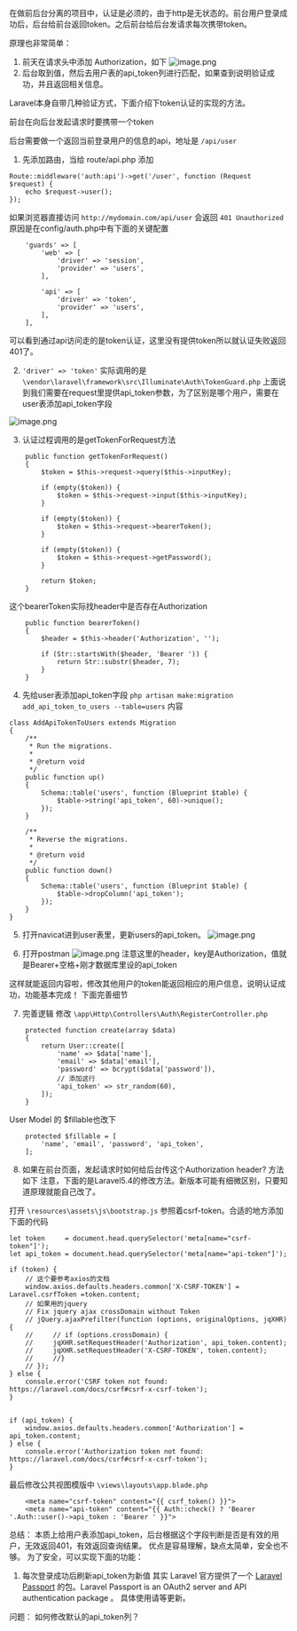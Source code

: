 在做前后台分离的项目中，认证是必须的，由于http是无状态的。前台用户登录成功后，后台给前台返回token。之后前台给后台发请求每次携带token。

 原理也非常简单：
1. 前天在请求头中添加 Authorization，如下
![image.png](https://hexo-blog.pek3b.qingstor.com/upload_images/71414-ea6a4988a773de40.png?imageMogr2/auto-orient/strip%7CimageView2/2/w/1240)
2. 后台取到值，然后去用户表的api_token列进行匹配，如果查到说明验证成功，并且返回相关信息。

Laravel本身自带几种验证方式，下面介绍下token认证的实现的方法。

前台在向后台发起请求时要携带一个token

后台需要做一个返回当前登录用户的信息的api，地址是 `/api/user`

1. 先添加路由，当给 route/api.php 添加 
```
Route::middleware('auth:api')->get('/user', function (Request $request) {
	echo $request->user();
});
```
如果浏览器直接访问 `http://mydomain.com/api/user` 会返回 `401 Unauthorized`
原因是在config/auth.php中有下面的关键配置
```
    'guards' => [
        'web' => [
            'driver' => 'session',
            'provider' => 'users',
        ],

        'api' => [
            'driver' => 'token',
            'provider' => 'users',
        ],
    ],
```
可以看到通过api访问走的是token认证，这里没有提供token所以就认证失败返回401了。

2.  `'driver' => 'token'` 实际调用的是`\vendor\laravel\framework\src\Illuminate\Auth\TokenGuard.php`
上面说到我们需要在request里提供api_token参数，为了区别是哪个用户，需要在user表添加api_token字段

  ![image.png](https://hexo-blog.pek3b.qingstor.com/upload_images/71414-613f209f9c859b58.png?imageMogr2/auto-orient/strip%7CimageView2/2/w/1240)

3. 认证过程调用的是getTokenForRequest方法
```
    public function getTokenForRequest()
    {
        $token = $this->request->query($this->inputKey);

        if (empty($token)) {
            $token = $this->request->input($this->inputKey);
        }

        if (empty($token)) {
            $token = $this->request->bearerToken();
        }

        if (empty($token)) {
            $token = $this->request->getPassword();
        }

        return $token;
    }
```
这个bearerToken实际找header中是否存在Authorization
```
    public function bearerToken()
    {
        $header = $this->header('Authorization', '');

        if (Str::startsWith($header, 'Bearer ')) {
            return Str::substr($header, 7);
        }
    }
```

4. 先给user表添加api_token字段
`php artisan make:migration add_api_token_to_users --table=users`
内容
```
class AddApiTokenToUsers extends Migration
{
    /**
     * Run the migrations.
     *
     * @return void
     */
    public function up()
    {
        Schema::table('users', function (Blueprint $table) {
	        $table->string('api_token', 60)->unique();
        });
    }

    /**
     * Reverse the migrations.
     *
     * @return void
     */
    public function down()
    {
        Schema::table('users', function (Blueprint $table) {
            $table->dropColumn('api_token');
        });
    }
}
```

5. 打开navicat进到user表里，更新users的api_token。
![image.png](https://hexo-blog.pek3b.qingstor.com/upload_images/71414-9c4143b8d15b29e1.png?imageMogr2/auto-orient/strip%7CimageView2/2/w/1240)

6. 打开postman
![image.png](https://hexo-blog.pek3b.qingstor.com/upload_images/71414-1ae37e4bab785fcc.png?imageMogr2/auto-orient/strip%7CimageView2/2/w/1240)
注意这里的header，key是Authorization，值就是Bearer+空格+刚才数据库里设的api_token

这样就能返回内容啦，修改其他用户的token能返回相应的用户信息，说明认证成功，功能基本完成！
下面完善细节

7. 完善逻辑
修改 `\app\Http\Controllers\Auth\RegisterController.php`
```
    protected function create(array $data)
    {
        return User::create([
            'name' => $data['name'],
            'email' => $data['email'],
            'password' => bcrypt($data['password']),
            // 添加这行
	        'api_token' => str_random(60),
        ]);
    }
```
User Model 的 $fillable也改下
```
    protected $fillable = [
        'name', 'email', 'password', 'api_token',
    ];
```

8. 如果在前台页面，发起请求时如何给后台传这个Authorization header? 方法如下
注意，下面的是Laravel5.4的修改方法。新版本可能有细微区别，只要知道原理就能自己改了。

打开 `\resources\assets\js\bootstrap.js` 参照着csrf-token。合适的地方添加下面的代码
```
let token     = document.head.querySelector('meta[name="csrf-token"]');
let api_token = document.head.querySelector('meta[name="api-token"]');

if (token) {
    // 这个要参考axios的文档
    window.axios.defaults.headers.common['X-CSRF-TOKEN'] = Laravel.csrfToken =token.content;
    // 如果用的jquery
    // Fix jquery ajax crossDomain without Token
    // jQuery.ajaxPrefilter(function (options, originalOptions, jqXHR) {
    //     // if (options.crossDomain) {
    //     jqXHR.setRequestHeader('Authorization', api_token.content);
    //     jqXHR.setRequestHeader('X-CSRF-TOKEN', token.content);
    //     //}
    // });
} else {
    console.error('CSRF token not found: https://laravel.com/docs/csrf#csrf-x-csrf-token');
}


if (api_token) {
    window.axios.defaults.headers.common['Authorization'] = api_token.content;
} else {
    console.error('Authorization token not found: https://laravel.com/docs/csrf#csrf-x-csrf-token');
}
```
最后修改公共视图模版中 `\views\layouts\app.blade.php` 
```
    <meta name="csrf-token" content="{{ csrf_token() }}">
    <meta name="api-token" content="{{ Auth::check() ? 'Bearer '.Auth::user()->api_token : 'Bearer ' }}">
```
总结：
本质上给用户表添加api_token，后台根据这个字段判断是否是有效的用户，无效返回401，有效返回查询结果。
优点是容易理解，缺点太简单，安全也不够。
为了安全，可以实现下面的功能：
1. 每次登录成功后刷新api_token为新值
其实 Laravel 官方提供了一个 [Laravel Passport](https://github.com/laravel/passport) 的包。Laravel Passport is an OAuth2 server and API authentication package 。
具体使用请等更新。

问题：
如何修改默认的api_token列？
